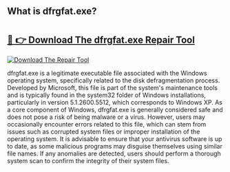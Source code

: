 ## What is dfrgfat.exe? 

# <h2><a href="https://exedetect.com/download.php?dfrgfat.exe">🔗 👉 Download The dfrgfat.exe Repair Tool</a></h2>

[![Download The Repair Tool](https://exedetect.com/download-button.jpg)](https://exedetect.com/download.php?dfrgfat.exe)

dfrgfat.exe is a legitimate executable file associated with the Windows operating system, specifically related to the disk defragmentation process. Developed by Microsoft, this file is part of the system's maintenance tools and is typically found in the system32 folder of Windows installations, particularly in version 5.1.2600.5512, which corresponds to Windows XP. As a core component of Windows, dfrgfat.exe is generally considered safe and does not pose a risk of being malware or a virus. However, users may occasionally encounter errors related to this file, which can stem from issues such as corrupted system files or improper installation of the operating system. It is advisable to ensure that your antivirus software is up to date, as some malicious programs may disguise themselves using similar file names. If any anomalies are detected, users should perform a thorough system scan to confirm the integrity of their system files.
